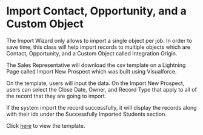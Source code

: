 # Import Contact, Opportunity, and a Custom Object

The Import Wizard only allows to import a single object per job. In order to save time, this class will help import records to multiple objects which are Contact, Opportunity, and a Custom Object called Integration Origin.

The Sales Representative will download the csv template on a Lightning Page called Import New Prospect which was built using Visualforce.

On the template, users will input the data. On the Import New Prospect, users can select the Close Date, Owner, and Record Type that apply to all of the record that they are going to import.

If the system import the record successfully, it will display the records along with their ids under the Successfully Imported Students section.

Click <a href ="template/Import Template.csv">here</a> to view the template.
